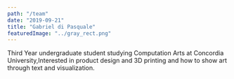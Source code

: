 ```yaml
---
path: "/team"
date: "2019-09-21"
title: "Gabriel di Pasquale"
featuredImage: "../gray_rect.png"
---
```

Third Year undergraduate student studying Computation Arts at Concordia University,Interested in product design and 3D printing and how to show art through text and visualization.